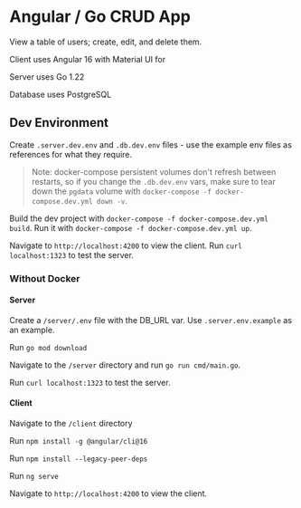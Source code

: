 # Angular / Go CRUD App

View a table of users; create, edit, and delete them.

Client uses Angular 16 with Material UI for 

Server uses Go 1.22

Database uses PostgreSQL

## Dev Environment

Create `.server.dev.env` and `.db.dev.env` files - use the example env files as references for what they require.

> Note: docker-compose persistent volumes don't refresh between restarts, so if you change the `.db.dev.env` vars, make sure to tear down the `pgdata` volume with `docker-compose -f docker-compose.dev.yml down -v`.

Build the dev project with `docker-compose -f docker-compose.dev.yml build`. Run it with `docker-compose -f docker-compose.dev.yml up`.

Navigate to `http://localhost:4200` to view the client. Run `curl localhost:1323` to test the server.

### Without Docker

#### Server

Create a `/server/.env` file with the DB_URL var. Use `.server.env.example` as an example.

Run `go mod download`

Navigate to the `/server` directory and run `go run cmd/main.go`.

Run `curl localhost:1323` to test the server.

#### Client

Navigate to the `/client` directory

Run `npm install -g @angular/cli@16`

Run `npm install --legacy-peer-deps`

Run `ng serve`

Navigate to `http://localhost:4200` to view the client.